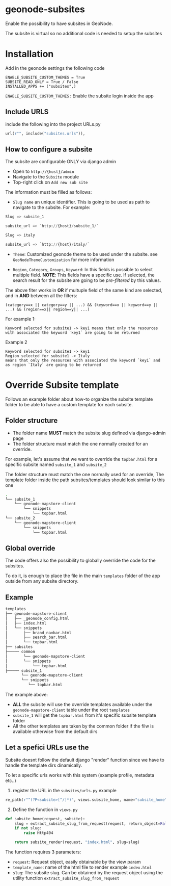 # geonode-subsites

Enable the possibility to have subsites in GeoNode.

The subsite is virtual so no additional code is needed to setup the subsites

# Installation
Add in the geonode settings the following code

```
ENABLE_SUBSITE_CUSTOM_THEMES = True
SUBSITE_READ_ONLY = True / False
INSTALLED_APPS += ("subsites",)
```

`ENABLE_SUBSITE_CUSTOM_THEMES:` Enable the subsite login inside the app


## Include URLS

include the following into the project URLs.py

```python
url(r"", include("subsites.urls")),
```


## How to configure a subsite

The subsite are configurable ONLY via django admin

- Open to `http://{host}/admin`
- Navigate to the `Subsite` module
- Top-right click on `Add new sub site`

The information must be filled as follows:

- `Slug name` an unique identifier. This is going to be used as path to navigate to the subsite. For example:
```python
Slug => subsite_1

subsite_url => `http://{host}/subsite_1/`

Slug => italy

subsite_url => `http://{host}/italy/`

```

- `Theme`: Customized geonode theme to be used under the subsite. see `GeoNodeThemeCustomization` for more information


- `Region`, `Category`, `Groups`, `Keyword`: In this fields is possible to select multiple field. 
**NOTE**: This fields have a specific use. If selected, the search result for the subsite are going to be *pre-filtered* by this values.

The above fiter works in **OR** if multuple field of the same kind are selected, and in **AND** between all the filters:

```
(category==x || category==y || ...) && (keyword==x || keyword==y || ...) && (region==x|| region==y|| ...)
```

For example 1:

```
Keyword selected for subsite1 -> key1 means that only the resources with associated the keyword `key1` are going to be returned
```
Example 2
```
Keyword selected for subsite1 -> key1
Region selected for subsite1 -> Italy
means that only the resources with associated the keyword `key1` and as region `Italy` are going to be returned
```

# Override Subsite template

Follows an example folder about how-to organize the subsite template folder to be able to have a custom template for each subsite.

## Folder structure

- The folder name **MUST** match the subsite slug defined via django-admin page
- The folder structure must match the one normally created for an override.

For example, let's assume that we want to override the `topbar.html` for a specific subsite named `subsite_1` and `subsite_2`

The folder structure must match the one normally used for an override, The template folder inside the path subsites/templates should look similar to this one

```bash
.
└── subsite_1
    └── geonode-mapstore-client
        └── snippets
            └── topbar.html
└── subsite_2
    └── geonode-mapstore-client
        └── snippets
            └── topbar.html        
```

## Global override

The code offers also the possibility to globally override the code for the subsites.

To do it, is enough to place the file in the main `templates` folder of the app outside from any subsite directory.


## Example 
```bash
templates
├── geonode-mapstore-client
│   ├── _geonode_config.html
│   ├── index.html
│   └── snippets
│       ├── brand_navbar.html
│       ├── search_bar.html
│       └── topbar.html
├── subsites
├───── common
│       └── geonode-mapstore-client
│       └── snippets
│           └── topbar.html
├───── subsite_1
       └── geonode-mapstore-client
       └── snippets
          └── topbar.html

```

The example above:
- **ALL** the subsite will use the override templates available under the `geonode-mapstore-client` table under the root `templates`
- `subsite_1` will get the `topbar.html` from it's specific subsite template folder
- All the other templates are taken by the common folder if the filw is available otherwise from the default dirs

## Let a spefici URLs use the 

Subsite doesnt follow the default django "render" function since we have to handle the template dirs dinamically.

To let a specific urls works with this system (example profile, metadata etc..)

1) register the URL in the `subsites/urls.py`
example 

```python
re_path(r"^(?P<subsite>[^/]*)", views.subsite_home, name="subsite_home")
```

2) Define the function in `views.py`

```python
def subsite_home(request, subsite):
    slug = extract_subsite_slug_from_request(request, return_object=False)
    if not slug:
        raise Http404

    return subsite_render(request, "index.html", slug=slug)
```

The function requires 3 parameters:

- `request`: Request object, easily obtainable by the view param
- `template_name`: name of the html file to render example `index.html`
- `slug`: The subsite slug. Can be obtained by the request object using the utility function `extract_subsite_slug_from_request`


